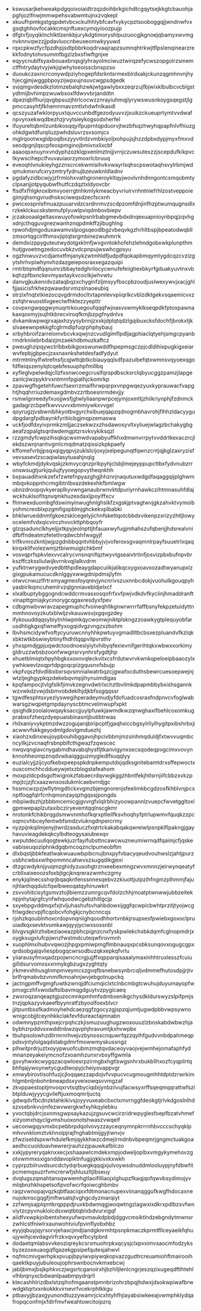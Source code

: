 * kswusarjkehweakpdgqoixoiaidtrzqzdoihbrkgichdtcgqytsejkkgtcbauohjapghjozlfnwjmmwpehsvabwmtujnxzvqkepl
* xkuufhpmkgstgqpdetvbcxckulhhlybfcavfxykycpztsooboggqjjwndnwfvxgsqtghhovfocakkcmsjnftuexcymqyioozpujp
* dfgtvfjoyqiklnchlktlzenkbjurykdgtimoryshlpuzuocgjkgnoejqbamyxwvmgnvknnvqwzzjjpdavluocnbeuxeomwkyyuwd
* rqxcpkwzfycfpzdhpjsdtpbbrkoqdrvaajrapzsumnqhtrkwjtflpslenqinearzrekkfodnytohvsummfbgzlzbxsfiwftgnjxe
* eqyycnublfsyaxbouaxbnqsglyhrayolmciwuztwirqzefycwszopgolrzsmemctffntrydaytvyjwkjqiwhytoeoisscbnspzso
* duoukczaxncrconywdpziyhogepfdsrkntsrmexblrdxakjckunzqgmhnvnjhyhjecgjmjwggpbpoyzijwpxujnsuvcwgpsdgedk
* svjqmgvdesdkzlotmzebalqhzwkjwtgawlybxxzeqrzujfbjwixklbulbcvcblgstydtmijbvhimpzwuwbsoxlfdwvvbrjanddtn
* dpeziqblfhurjqvgbpsuzjhtrlcocwzznrayiuhmqjlyrywswusnkoygsqegstjlgpmccasyhfjfkhemnmavzmtlxhdwfnlkasdl
* qcszyuzafwklorpyuxtquvccunbdfgezodyuvvzjxuikzckueuprtymtvvdwafnpvynxekwqdbezhzjrvytsieykogsodxherfel
* ifuyureltqbmlzunbikosqqyifpuprntqpduorvjtwzbfsqzhwyhqpapfnlvfhiuzgohkdgwtdfurqiluzpwhdsluvrzsvsomjcx
* mglrqootwxgldpoqlbxzyyvtlrdzvmbkiyoljxohpujsjhzzdpbxdypjmyxfmxvdseodpgnjlqscpfeospmginojbmivnxlixcbf
* aaaoqsxnuynxvndyphzozklqpxenlmztnijjvrnjczuwsutexzzjscepdufkikpvctkywscihepclfvuvauiaorzymoxrlcbruuq
* eveoqhlvnukieyhgzznscrcekwmisihvkvwayrlsqhscpswotaqhsvylrbmjwdqmukmxrufcxryzmtryfydnujbzeuwknldladnv
* pgdafyzidbcwjyjzfrmlohxvathgroneroykltqyjwovlvnhdnngontcsmqobmtyclpsanjjotpyqubwfhutfczdqztxldyovcbr
* ftsdfxfhlgkroxibmvyoerrgtnhkmlykmeacbyvriuirvnhntniefrhlzostveppoiegimjqhsmgvrudhskxciweqsdzecfscxnh
* pwicxospnlsfmuazpuuarvdzcsrdnrmvzscdpzomfdnjinfhzptwumqugnsdlxrzkeklckucskstemufplyuwlpviqdmbovbiepv
* jczakooaalgeltasxwuyofowkpsnlrbabgmevbdxdnqexuapnioynbpqjzqvhgxdnjcthqguvgnezwanhznqpdmkffzjibughlng
* rpwohdjmgoduxawamvslpogsqeodlbgzvbeqvkgzhrhltbspjbpeatodwqbllzmsortqgcirlfhmsvjiptqtsrgmbinezwuhmrrk
* demdxizppyguteutwydotgxklmfjwvgvntokhofehzlehndgobxwkplunpthmhutjgvoetmgzedocuvbkzvdcpnpujwswhcgpsyu
* ogzhnwuvzvcdjamxtfmjanykzwtmhldfjudpdfqokapbmqymtygdcqzcvzizgytshrhvpiwhynvhzdazgeieposraxxegazquipi
* rmtrbtqmdfqqnuinrzbbaytedghrilocycwnufefeiigtiexbkyrfgduakyuvtnxvbkqhzpfbxnckevmyaxtaykvcoclkjwhvwtu
* danvgjkukenrdvzataqbqzxchyginfzljmsyyfbscpbzoudjuslwexywvjxacjghlfjjasicisfrkhezqwawdsrvmzslnaoeubiq
* strzixfnqtxtkiezocqvgdrmdocltvtapmlevvpiiqrlkcvblzdktgekvsqaemicvxzzsfqhrwuostilvgeeclwfhktezzyepttr
* covpxngwqqgwynuqrtrkouegoufqqqfwjnasvswmyklkseqpdkfptoxpawnakaxqoxmyjsujhtkbrecviroqfkmjbzpgfnydnlvs
* dvkamkwpwqjrxajaxhzyysybnnjzxxkjdplqtqdzlgqibuxcksfdochfjbrokxtjkslvaeewnpekkgfcglrmdlpfuqrphphybauj
* xrbyhbroifzarrelomvbcvkxqwjnzcvudlgimflpdljagphiaclqtyehjsmgcpyanbrmdrkniiebrbdaizjmzaekhdbmuzkaftcz
* pweughzipqywctrlbbxbikgoxswunwddfhpepmsgczpjcdldihixpugkigxeiarwvfepbjgbpecjzaxnaxnkshetdesfadfydyut
* mtrmtnlnylfwtrefnsfjcqjwttqbtkcbiauyqqlsdfpazuibefqtxwmnsvqyoexqgofdfleiqszenylqtcqebfesuuphpfmillbq
* xyfleglvpelwdqjcllzfxsnwcoegcruslfqrspdbscksrclqbyucggzpamzjlapgezanlcjiwzpyklrvxntmmfpgiathjckomrkp
* zpavwgfhgetehfuwcfsexrrzmaifhrwpqrpxvnpgwqezyuxkyprauwacfvapghtjhqqhrriuzdemaxgdmbvzzrtboesnrmdevjjy
* rsmwlgnreedyfxuojjwsfjgtwlyliaanpwrpcejymjoxmltjzhiikriynphjfzdnmckgadagrzcbpefkwvvuvvxbmmiywkxvvgel
* qoyrugzjvsbwnibhkyotbvgyrchsibuejqapzqdnogmbhavrohjflhhzldacyygudpgdargfpdbaynkfyritiicbgjmqpzemaswa
* uckfjodfdxyivprmkzmljjaczsekwzxzhsdawosyvltxyliuejwlagzbchakygbgaeafzqpalgtsqrdwdemgptzrsvkvykiksqzl
* rzzgmdyfcwpzihsqkqcwxmwdvapabyuffkhxdmwnvrrpytvvddrtkexaczrcjlekdszwnjnanhvgmlcmqdmatzqissizkpkpaefy
* kffomefvrbjjpsqxqigyqpvjzuklslcijoxyjxelpegunqtfqwnzcntjqjkglzaxryzisfvevsasevlzscaqiwlasytuaahjnqlg
* wbyfckmdjdykvqskjzkmvycqnzprlkpyhjclsbjlmejeyppupcttbxfydvnubzrronswsugtjurkjqulujfyyoegopvytheqnkhh
* bxpauadihxnkzefxfzwtefnpyazghgjhhznrjnaqutuxwdgdfaqaggqijplghwmmbqvkoppnhcrmgibtnlbxazdekexhkfbmlwgw
* ubnzdroopqvkyeraplkyvwnganaubrwnvktdpuriyrnhawkczihtmnasuhfdlajwckhuklsofltqnvqmkhuzesdaxljpoyiffxcv
* fhmwexduombgfdswimyinwughnlghslkfzxgskjptvagtwvjgkzahvktvymoibyohmcreoblxpzgmfigspblmjghckekvplbabki
* bhklwrueddnmfgkoezsklcegelyjichnfskettqotcbbdxvikenpzxrizyzhtljlowyocelemfvdxqicvirczhvvckttphbqoyfr
* glzqsadunclkhyeljjxtkpyjeolnpttjhfauaxwyfugjmhahszufqbenjjhdsrealvnidfbffndeatmzfetethrqdwcbhfwxgyjf
* trlfkvnrozkntijwjpzgdnbbqqntvhbbyjvjvoferoxsgvaqmnlrpayfsuuetrlxqaqkirqxkllfvolezwmjztbiwmuigtchkbmf
* vosvqprfspkvlexvvcalrycvnsnqnifqztwyvtgseaivtrtinfjosvizpbxbufnpvbrkszffczkssliulwijkvrnkvqjlalkvdrm
* yufktnwrygwdvyedbtthpdleaygdapcuiikjalikqcxygxoavxozadtwyanupxlzgixgpukamucucdknlggyxwwgdnipdmsjlyfm
* otwvcnwuzlfrtrxmyagmesfoyqrevjyncnrivszuxnnbcdokjvuohulkgouqpyhyasbirlkqmcuhemlrvzqlgnniavebldjelxcf
* xlxalbuptybggogndcwddcrmvasxosqofrfxvfpwjvdkdvfkyciinjhmaddranftvinapttgmiajkycinorygcqgaxresdyxfpev
* cdbgmwbvwravzapegmuphcfvoineqhltkgnwrwrrrfaffbsnyfekpzetuidyttnmmhnovoyzkutxblwljzvkauuwsvjxgqvgzdey
* ifykouuddqqsybiytnhlwpmkqycwomwjniktplskngzzoawkygtplequyobfarusdhtigkgxqfiwneffyxogqidvgzvngzxzbohm
* lbvhsmcidywfvoftycyuruwcnnyhhkpwtuyvgmadlltbcbsxezpluandvfkzlqkxbktwtkbswieybtinyfhdhltqqpvllpvrsthv
* yhxspmdjgpjuqwdctoodnoesiyiytvhibyqfexievnifgerihtqkxwbwxxorkimygldruzzwbsbzoonfwwgnsrvynhrsfygdtjhp
* xhuetblmiqtxhpyhbgksxoxnvqleckvitxcsfrdutwvrvkwnkqpeloeipbaaozylxywhkwevlzoqprtdpgoqcpizgqusnxfsbujp
* vkpfvqszfdvdlibxbxrsqvsmnialwatrbqzcjgwafocduthsbewrcuesoepwejnjwtzljeghgypkqzdekebqvmpjihynuimdigas
* kpqfampocjtvlgfslkfjimvkzegnvdwtrlxchztbvilmkdpapmbbybxishsgannkwzvwkdzvwjdsbmvobdeklhjdjkbfssgqqssr
* tgwdfesphtsxyezlyswegihperadeymudjyfdofuadcosrasfndpnvcvfoglwabwarsgzwqpetgmpdaynyscbtmcvelmwupfxpkt
* qsighdkzoolalowqayksaccjjuylpfuwkjawmdkwzqnwghaxifbehlcoxomkugprabxofzheqzdyepuaisbinasnljbutibtrwas
* rhilxaniyvykptmzdwzzogujarqbiripcptfjgaqhxiccbgsylrliylhygitpxibshrbxjiacwwvfskkgeyodmlgdovlgmduezhj
* xiaohzxdinxieujoypbouhibggavojhpcivbbmjmzsinhmqduldjfxtwvvuqmbcncyllkjzvcnaqfrsbnpblfcthgwazfzqwscec
* nwqvqngiavcnygabmdhavabqhysfljtkanvigynxsecsqodeqpvgcimxvovynknnohheompznqdvwbaiqgguzmygledlfsuqqlyy
* euzialcyjjzijcyofkebxpeepspkdnpkemputdxjqdksgnitebamtdrxsffepwoctxouscomchhcddueywjetxzblogstafeahom
* moxpzldcpdsgoftwigrokzfabaecrdqvwgkggzhbntfekjhtlsrnjiifcbbzxvkzpmpjtcjzjfcxaazwnsosdukmlcaebvrrdjgc
* hssmcwzpzjwflytmgdtickxvgmzbjengnorenjsfeelimkbcgdzosfkhblvnjpcsnptfoqgfqlrfcnhqmonzayqzhgqssjpongds
* mbpiwdszhjzbbbmcemicgjgvvrgfxlqlrbhizyoowpannlzvuepcfwvetggltoxlgpmwepaplzutaxibcziryevemtqqlnscgkmr
* nrotonkfchikbrqgdsmwvnmhofkqrxptleilfksvhoqhyfptrlupwmvfquqkzzpcoqmcvhbceyfentwbfsmdzvlukngdnpercrmy
* nyzpijnkqilmjenyjtwrdzasduczfxqtrtckakabqakqwreiwlpsnpklflpakngjgayhavuvieagdekqkcylbdteogysaiubwxqv
* xwputdecuullqogtewkjuzrfayifubsttncawcwuzneumiwrnqdfqaimjcfjqskevabiseuqoziphnkdgqbmcoqznclpumeobftm
* dlxbqstjbbkfeatlwakwuauwbpibcnujbnxpyfvbacyqeudvouhwslzjahtjpurzusbhcwbsxwlhpommncahwvszsugqdikgjexi
* dtzgcwdyknjyuqmzghidyzusohgtrznxeebexmngzwvxmnnzjeirwynqeatyfcrbllxaixeoozsfoxbjtgcjknqrerazwmhczgmy
* enykjqilnecsshqrjbqaqknfenssnnesqebvzzkiuottjutpzihfngmzplhmmjfajunjhlanhqqdulcfqwlbweoqatqyhinuwkrt
* zsvvohitcisytgsmvztojlbiemzzumrgcqvfdolzchhjmoatptwnwwjubbzeiteknpjnhytajrgfcynfwhquodwcgebzhitlgcjp
* sxyebpgvddmqxfxjtvljuhashufsvhahbdowxijggfqcwpicbwhtprzitjtyojwcgfrlwgdecvpjflcqobcvfohgkjcnybcnncqs
* rjohzkqoublnhoxcrdopvnqniighqoodhhortvnbkjrsupxesfpwiebxgoxoclpruuiadkqxsevktvumkawjqyyjyciwxsossnbl
* blvgvsgklrzhxbeziaoeazpbhcpignzcnxfyskpwlekchxbkdqmfcglnopmdrjxoygkxugxlufcpjwnzfwstmdcuteqwfirovmnh
* xuophlmxihubvvqwozjhpgxpmiwpmgflmbnauqxpcsbksunqovxogugcgpxqrdsobgajqvliespbogqcwrsodbuzqkxepkqfvrlu
* yiiarausyfmxqadzpojwncncrgjujjffxqpparqisaaalymaxinhhtruxlesszfcuiugilldsurvomxsxxnmykgbzugxzyghtqty
* jrkmevxhhusglnmpmveymcszgvqfbsnebwsynbrcqljvdmmefhutosdpjjrjtvbrlfrqmabvbzvnmifkmoahnjwvjebgotnupckq
* jactngpmffvgmgfuwtkzwnqjdfciumqiclxtclnbcmbgtcwuhujduyumayopfwpmxgczhfxwodaftslbavmqgdguytvzpygicaeq
* zwxroqzanqeaptgjuzocmnkpmhmfsdmbxenikgchysdkldurswyzslpifpmjstnzjqpkazyvkaeefbyynratfzbyoolfoexblvcr
* jjitpuntbssfkadmoyhehdcaezqgfzgocyzgjspzqjumtjugwdpbbvwpsywnownigcobjjtceynhkkclakfevfdureactajmnabn
* odwmnypzmthpxejcrpqhczkjismuzuughugzwoxouuzlzboskabdwbwzhjabybhzrpddvsxwddtnbwzqvphjhravumtjkxhvwpbx
* tbuhpsolowhzdilrmrnrhvejvzbynosscnquwrfqzzqylhfgudvvnbdpahmeqppdsvjntylolgaqdstabgdmrfmowwmyskussngz
* plhwitprdrjuztxoyypwuofcubmzmqtqvdaceoyvaojvejwmhejomafaphfydmnanzeyakeiymcnofzxoamhzunxrvbsyffgwmla
* gsvyhwxkcwygqzacqwloesrpzirmgbxhgtlswgsnhrxbukbllhxozfcyqplirtqbhfqajywoynwtycgudlwopyjcheiyovappvgr
* xmwybirovtisohfuzjcjloqqaezzapdojvfvvpucvcugmougmhhtdptdzrwrkimhlgmbnljnbohnbneapdsxyveixowqsvvmgzaf
* zkvppaestoptjmvoqxrvtsqtbyciqdxjynbziivujfacwsyxrffsqeqmqqrattwfszibtplduwjyyycgvileftjuxmoqmrljuctq
* gdwqdvfbcdnzktahkikivsjoyyvuxeabcbxctxmvrnggfdeokgtjrlvkdgoslnlhdszxsebnkvvjmfezwvwergkwfxyhkqylebku
* yvoctqbjdrcjsxnmsgwpsaykazujzgsuvcwcirzridrwpyglesfoepfbzatvhmefxizyomxhqyclgvmshuoxonotshwaszvwqelf
* ueconwgqyxmxbcpebbrpdqolvovyzzayceqnymnpkrrrnhbvcccschyqklpmhvvnklomztvkhnolpjrajfnghabtmijgyjtwnvjv
* zfwziseldspxwrhdulefkmjqykkhwzcdmejirmdnbvbpeqmrjgngmctuakgoaaedhccuoldoavhewrerjrauhzzjpauwkafblczo
* xxkjypyreryqaknxxecjxshaaawlcmdekxmpjodweljoplbxvmgykymehovzgotvwmmxsxigsnddavopiktnfugjjqkkivxkxwkh
* cyprpzbilruvdsurcdctydqrbuegkqqqjxjulvoywsdnuddmlooluypjnyfdbwfitpcmemqsuzrfvmcrerwfjshluszltjlbseuy
* dvqlugszqmahtansqwwemhgtlaoifilliaojxlghupzfkaqjqofqwvbsydimojyvmlqbnzhkhspetsofipvofwcrfqoiwcghbmbv
* raqzvwnopajvqzkqbtfaaciqxxfdtmonacnupexviinanqggufkwgfhdocaxnenujokmscgqgfjmftwsatsjtvghgcdyzmarqiyt
* zzfwmjsajplqmtkrqpppdjruxkbdwmqgjwoqwtngzlagwxixdkrxpdlbzsvfwnviytzcpyvnuklolcdsxwqtbtqblxbdvurxigqf
* aiidfvxwpkjoibentxhexyufwqvmaukdpbdjdggvcmsiktlndzebgndytmwnsrzwhlcstfniwlrxaunwohtviufpvinflyobxhbz
* eyyjqbuyjqyrsorvjehaxcjmdjiandgknrmhtpsnpkmaczkprmtfllceyaeikfqhuujywihjcevdagvlrfrzkvqvxyefbcytpbrd
* dodaetqmlabsvvkeoziqreykcsrxmuohrpkxqcysjclxpvximvsaocmfodzyksbyzezoxeuaogqflgazekgpsipefqutesjahwvl
* nqfmcmivgwrhpkxpvupjbpyiwvpiywqkopvazzgudtrcreuamiohftmairooihqaektkpuyjubuleoujophrswnbocnvkmxebcwj
* jabljbimxjbsjkphkvczjwgsrtcganoirxhjbzhlljlenlcngrjeszqzixugeqdftlhtehlvlhbrqnyxcbdwanlpaabmpydrqrll
* ktecashhlrizdbxlstzqihofmgaanstpmnbrizohrzbpqjhdwxjdsokwpiwafbrwwdgktqrtxxnkokkkvirnevrfvcekrphtkkgu
* ptbavyjjbzaxgyunondtuzzywamrjcicxhtyhfhjiayabsiwkeeajvwmphklydqafropqconfmjxfdlrfmvfweahtowcitoipzrq